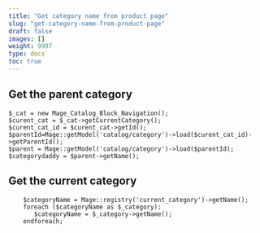 ```yaml
---
title: "Get category name from product page"
slug: "get-category-name-from-product-page"
draft: false
images: []
weight: 9997
type: docs
toc: true
---
```


## Get the parent category
    $_cat = new Mage_Catalog_Block_Navigation();
    $curent_cat = $_cat->getCurrentCategory();
    $curent_cat_id = $curent_cat->getId();
    $parentId=Mage::getModel('catalog/category')->load($curent_cat_id)->getParentId();
    $parent = Mage::getModel('catalog/category')->load($parentId);
    $categorydaddy = $parent->getName();

## Get the current category
        $categoryName = Mage::registry('current_category')->getName();
        foreach ($categoryName as $_category):
           $categoryName = $_category->getName();
        endforeach;

